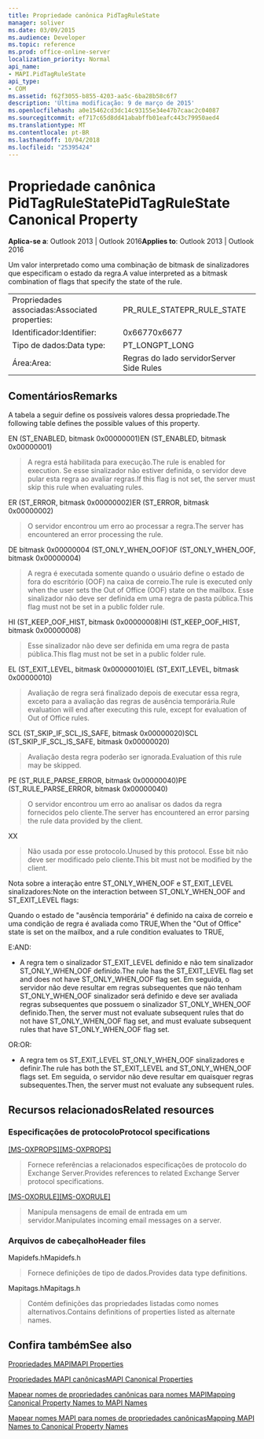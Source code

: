 ```yaml
---
title: Propriedade canônica PidTagRuleState
manager: soliver
ms.date: 03/09/2015
ms.audience: Developer
ms.topic: reference
ms.prod: office-online-server
localization_priority: Normal
api_name:
- MAPI.PidTagRuleState
api_type:
- COM
ms.assetid: f62f3055-b855-4203-aa5c-6ba28b58c6f7
description: 'Última modificação: 9 de março de 2015'
ms.openlocfilehash: a0e15462cd3dc14c93155e34e47b7caac2c04087
ms.sourcegitcommit: ef717c65d8dd41ababffb01eafc443c79950aed4
ms.translationtype: MT
ms.contentlocale: pt-BR
ms.lasthandoff: 10/04/2018
ms.locfileid: "25395424"
---
```

# <a name="pidtagrulestate-canonical-property"></a><span data-ttu-id="538d1-103">Propriedade canônica PidTagRuleState</span><span class="sxs-lookup"><span data-stu-id="538d1-103">PidTagRuleState Canonical Property</span></span>

  
  
<span data-ttu-id="538d1-104">**Aplica-se a**: Outlook 2013 | Outlook 2016</span><span class="sxs-lookup"><span data-stu-id="538d1-104">**Applies to**: Outlook 2013 | Outlook 2016</span></span> 
  
<span data-ttu-id="538d1-105">Um valor interpretado como uma combinação de bitmask de sinalizadores que especificam o estado da regra.</span><span class="sxs-lookup"><span data-stu-id="538d1-105">A value interpreted as a bitmask combination of flags that specify the state of the rule.</span></span>
  
|||
|:-----|:-----|
|<span data-ttu-id="538d1-106">Propriedades associadas:</span><span class="sxs-lookup"><span data-stu-id="538d1-106">Associated properties:</span></span>  <br/> |<span data-ttu-id="538d1-107">PR_RULE_STATE</span><span class="sxs-lookup"><span data-stu-id="538d1-107">PR_RULE_STATE</span></span>  <br/> |
|<span data-ttu-id="538d1-108">Identificador:</span><span class="sxs-lookup"><span data-stu-id="538d1-108">Identifier:</span></span>  <br/> |<span data-ttu-id="538d1-109">0x6677</span><span class="sxs-lookup"><span data-stu-id="538d1-109">0x6677</span></span>  <br/> |
|<span data-ttu-id="538d1-110">Tipo de dados:</span><span class="sxs-lookup"><span data-stu-id="538d1-110">Data type:</span></span>  <br/> |<span data-ttu-id="538d1-111">PT_LONG</span><span class="sxs-lookup"><span data-stu-id="538d1-111">PT_LONG</span></span>  <br/> |
|<span data-ttu-id="538d1-112">Área:</span><span class="sxs-lookup"><span data-stu-id="538d1-112">Area:</span></span>  <br/> |<span data-ttu-id="538d1-113">Regras do lado servidor</span><span class="sxs-lookup"><span data-stu-id="538d1-113">Server Side Rules</span></span>  <br/> |
   
## <a name="remarks"></a><span data-ttu-id="538d1-114">Comentários</span><span class="sxs-lookup"><span data-stu-id="538d1-114">Remarks</span></span>

<span data-ttu-id="538d1-115">A tabela a seguir define os possíveis valores dessa propriedade.</span><span class="sxs-lookup"><span data-stu-id="538d1-115">The following table defines the possible values of this property.</span></span>
  
<span data-ttu-id="538d1-116">EN (ST_ENABLED, bitmask 0x00000001)</span><span class="sxs-lookup"><span data-stu-id="538d1-116">EN (ST_ENABLED, bitmask 0x00000001)</span></span>
  
> <span data-ttu-id="538d1-117">A regra está habilitada para execução.</span><span class="sxs-lookup"><span data-stu-id="538d1-117">The rule is enabled for execution.</span></span> <span data-ttu-id="538d1-118">Se esse sinalizador não estiver definida, o servidor deve pular esta regra ao avaliar regras.</span><span class="sxs-lookup"><span data-stu-id="538d1-118">If this flag is not set, the server must skip this rule when evaluating rules.</span></span>
    
<span data-ttu-id="538d1-119">ER (ST_ERROR, bitmask 0x00000002)</span><span class="sxs-lookup"><span data-stu-id="538d1-119">ER (ST_ERROR, bitmask 0x00000002)</span></span>
  
> <span data-ttu-id="538d1-120">O servidor encontrou um erro ao processar a regra.</span><span class="sxs-lookup"><span data-stu-id="538d1-120">The server has encountered an error processing the rule.</span></span>
    
<span data-ttu-id="538d1-121">DE bitmask 0x00000004 (ST_ONLY_WHEN_OOF)</span><span class="sxs-lookup"><span data-stu-id="538d1-121">OF (ST_ONLY_WHEN_OOF, bitmask 0x00000004)</span></span>
  
> <span data-ttu-id="538d1-122">A regra é executada somente quando o usuário define o estado de fora do escritório (OOF) na caixa de correio.</span><span class="sxs-lookup"><span data-stu-id="538d1-122">The rule is executed only when the user sets the Out of Office (OOF) state on the mailbox.</span></span> <span data-ttu-id="538d1-123">Esse sinalizador não deve ser definida em uma regra de pasta pública.</span><span class="sxs-lookup"><span data-stu-id="538d1-123">This flag must not be set in a public folder rule.</span></span>
    
<span data-ttu-id="538d1-124">HI (ST_KEEP_OOF_HIST, bitmask 0x00000008)</span><span class="sxs-lookup"><span data-stu-id="538d1-124">HI (ST_KEEP_OOF_HIST, bitmask 0x00000008)</span></span>
  
> <span data-ttu-id="538d1-125">Esse sinalizador não deve ser definida em uma regra de pasta pública.</span><span class="sxs-lookup"><span data-stu-id="538d1-125">This flag must not be set in a public folder rule.</span></span>
    
<span data-ttu-id="538d1-126">EL (ST_EXIT_LEVEL, bitmask 0x00000010)</span><span class="sxs-lookup"><span data-stu-id="538d1-126">EL (ST_EXIT_LEVEL, bitmask 0x00000010)</span></span>
  
> <span data-ttu-id="538d1-127">Avaliação de regra será finalizado depois de executar essa regra, exceto para a avaliação das regras de ausência temporária.</span><span class="sxs-lookup"><span data-stu-id="538d1-127">Rule evaluation will end after executing this rule, except for evaluation of Out of Office rules.</span></span>
    
<span data-ttu-id="538d1-128">SCL (ST_SKIP_IF_SCL_IS_SAFE, bitmask 0x00000020)</span><span class="sxs-lookup"><span data-stu-id="538d1-128">SCL (ST_SKIP_IF_SCL_IS_SAFE, bitmask 0x00000020)</span></span>
  
> <span data-ttu-id="538d1-129">Avaliação desta regra poderão ser ignorada.</span><span class="sxs-lookup"><span data-stu-id="538d1-129">Evaluation of this rule may be skipped.</span></span>
    
<span data-ttu-id="538d1-130">PE (ST_RULE_PARSE_ERROR, bitmask 0x00000040)</span><span class="sxs-lookup"><span data-stu-id="538d1-130">PE (ST_RULE_PARSE_ERROR, bitmask 0x00000040)</span></span>
  
> <span data-ttu-id="538d1-131">O servidor encontrou um erro ao analisar os dados da regra fornecidos pelo cliente.</span><span class="sxs-lookup"><span data-stu-id="538d1-131">The server has encountered an error parsing the rule data provided by the client.</span></span>
    
<span data-ttu-id="538d1-132">X</span><span class="sxs-lookup"><span data-stu-id="538d1-132">X</span></span>
  
> <span data-ttu-id="538d1-133">Não usada por esse protocolo.</span><span class="sxs-lookup"><span data-stu-id="538d1-133">Unused by this protocol.</span></span> <span data-ttu-id="538d1-134">Esse bit não deve ser modificado pelo cliente.</span><span class="sxs-lookup"><span data-stu-id="538d1-134">This bit must not be modified by the client.</span></span>
    
<span data-ttu-id="538d1-135">Nota sobre a interação entre ST_ONLY_WHEN_OOF e ST_EXIT_LEVEL sinalizadores:</span><span class="sxs-lookup"><span data-stu-id="538d1-135">Note on the interaction between ST_ONLY_WHEN_OOF and ST_EXIT_LEVEL flags:</span></span> 
  
<span data-ttu-id="538d1-136">Quando o estado de "ausência temporária" é definido na caixa de correio e uma condição de regra é avaliada como TRUE,</span><span class="sxs-lookup"><span data-stu-id="538d1-136">When the "Out of Office" state is set on the mailbox, and a rule condition evaluates to TRUE,</span></span> 
  
<span data-ttu-id="538d1-137">E:</span><span class="sxs-lookup"><span data-stu-id="538d1-137">AND:</span></span>
  
- <span data-ttu-id="538d1-138">A regra tem o sinalizador ST_EXIT_LEVEL definido e não tem sinalizador ST_ONLY_WHEN_OOF definido.</span><span class="sxs-lookup"><span data-stu-id="538d1-138">The rule has the ST_EXIT_LEVEL flag set and does not have ST_ONLY_WHEN_OOF flag set.</span></span> <span data-ttu-id="538d1-139">Em seguida, o servidor não deve resultar em regras subsequentes que não tenham ST_ONLY_WHEN_OOF sinalizador será definido e deve ser avaliada regras subsequentes que possuem o sinalizador ST_ONLY_WHEN_OOF definido.</span><span class="sxs-lookup"><span data-stu-id="538d1-139">Then, the server must not evaluate subsequent rules that do not have ST_ONLY_WHEN_OOF flag set, and must evaluate subsequent rules that have ST_ONLY_WHEN_OOF flag set.</span></span>
    
<span data-ttu-id="538d1-140">OR:</span><span class="sxs-lookup"><span data-stu-id="538d1-140">OR:</span></span>
  
- <span data-ttu-id="538d1-141">A regra tem os ST_EXIT_LEVEL ST_ONLY_WHEN_OOF sinalizadores e definir.</span><span class="sxs-lookup"><span data-stu-id="538d1-141">The rule has both the ST_EXIT_LEVEL and ST_ONLY_WHEN_OOF flags set.</span></span> <span data-ttu-id="538d1-142">Em seguida, o servidor não deve resultar em quaisquer regras subsequentes.</span><span class="sxs-lookup"><span data-stu-id="538d1-142">Then, the server must not evaluate any subsequent rules.</span></span>
    
## <a name="related-resources"></a><span data-ttu-id="538d1-143">Recursos relacionados</span><span class="sxs-lookup"><span data-stu-id="538d1-143">Related resources</span></span>

### <a name="protocol-specifications"></a><span data-ttu-id="538d1-144">Especificações de protocolo</span><span class="sxs-lookup"><span data-stu-id="538d1-144">Protocol specifications</span></span>

<span data-ttu-id="538d1-145">[[MS-OXPROPS]](https://msdn.microsoft.com/library/f6ab1613-aefe-447d-a49c-18217230b148%28Office.15%29.aspx)</span><span class="sxs-lookup"><span data-stu-id="538d1-145">[[MS-OXPROPS]](https://msdn.microsoft.com/library/f6ab1613-aefe-447d-a49c-18217230b148%28Office.15%29.aspx)</span></span>
  
> <span data-ttu-id="538d1-146">Fornece referências a relacionados especificações de protocolo do Exchange Server.</span><span class="sxs-lookup"><span data-stu-id="538d1-146">Provides references to related Exchange Server protocol specifications.</span></span>
    
<span data-ttu-id="538d1-147">[[MS-OXORULE]](https://msdn.microsoft.com/library/70ac9436-501e-43e2-9163-20d2b546b886%28Office.15%29.aspx)</span><span class="sxs-lookup"><span data-stu-id="538d1-147">[[MS-OXORULE]](https://msdn.microsoft.com/library/70ac9436-501e-43e2-9163-20d2b546b886%28Office.15%29.aspx)</span></span>
  
> <span data-ttu-id="538d1-148">Manipula mensagens de email de entrada em um servidor.</span><span class="sxs-lookup"><span data-stu-id="538d1-148">Manipulates incoming email messages on a server.</span></span>
    
### <a name="header-files"></a><span data-ttu-id="538d1-149">Arquivos de cabeçalho</span><span class="sxs-lookup"><span data-stu-id="538d1-149">Header files</span></span>

<span data-ttu-id="538d1-150">Mapidefs.h</span><span class="sxs-lookup"><span data-stu-id="538d1-150">Mapidefs.h</span></span>
  
> <span data-ttu-id="538d1-151">Fornece definições de tipo de dados.</span><span class="sxs-lookup"><span data-stu-id="538d1-151">Provides data type definitions.</span></span>
    
<span data-ttu-id="538d1-152">Mapitags.h</span><span class="sxs-lookup"><span data-stu-id="538d1-152">Mapitags.h</span></span>
  
> <span data-ttu-id="538d1-153">Contém definições das propriedades listadas como nomes alternativos.</span><span class="sxs-lookup"><span data-stu-id="538d1-153">Contains definitions of properties listed as alternate names.</span></span>
    
## <a name="see-also"></a><span data-ttu-id="538d1-154">Confira também</span><span class="sxs-lookup"><span data-stu-id="538d1-154">See also</span></span>



[<span data-ttu-id="538d1-155">Propriedades MAPI</span><span class="sxs-lookup"><span data-stu-id="538d1-155">MAPI Properties</span></span>](mapi-properties.md)
  
[<span data-ttu-id="538d1-156">Propriedades MAPI canônicas</span><span class="sxs-lookup"><span data-stu-id="538d1-156">MAPI Canonical Properties</span></span>](mapi-canonical-properties.md)
  
[<span data-ttu-id="538d1-157">Mapear nomes de propriedades canônicas para nomes MAPI</span><span class="sxs-lookup"><span data-stu-id="538d1-157">Mapping Canonical Property Names to MAPI Names</span></span>](mapping-canonical-property-names-to-mapi-names.md)
  
[<span data-ttu-id="538d1-158">Mapear nomes MAPI para nomes de propriedades canônicas</span><span class="sxs-lookup"><span data-stu-id="538d1-158">Mapping MAPI Names to Canonical Property Names</span></span>](mapping-mapi-names-to-canonical-property-names.md)

